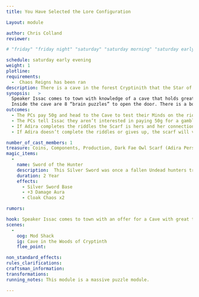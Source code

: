 ```yaml
---
title: You Have Selected the Lore Configuration

Layout: module

author: Chris Colland 
reviewer: 

# "friday" "friday night" "saturday" "saturday morning" "saturday early afternoon" "saturday early evening" "saturday night" "reaction" "tavern setup" "townsfolk" "randoms"

schedule: saturday early evening
weight: 1
plotline: 
requirements: 
  -  Chaos Reigns has been ran
description: There is a cave in the forest Cryptinith that the Star of Nekron has found and will sell its location for 50g. Inside the cave is rumored to be great treasure locked behind a door that only the sharpest minds can open.
synopsis:   > 
  Speaker Issac comes to town with knowledge of a cave that holds great treasure inside such as Magic Items and other loot behind the door if they can crack the code. The Speaker is willing to sell the location to the cave for 50 gold but warns the PCs that only the sharpest minds will be able to break the puzzles and riddles to gain access to all of the riches. There is rumor that someone with an a Kin to Fae knowledge or affinity would be good to have along for a “Labyrinthian Mind”. 
  Inside the cave are 8 “brain puzzles” to open the door. There is a box with the treasure the cave contains.  Hanging from something will be a black scarf with silver metal clasps and a silver owl with black eyes. The scarf calls out to Adira, this is the beginning of her personal plotline quest for a Transform to Dark Fae. She will have 6 riddles to complete, if she gets them then the Scarf will bind itself to her and “the Cold One” will reach out to her at a later time to continue her training.
outcomes: 
  - The PCs pay 50g and head to the Cave to test their Minds on the riddles and Puzzles for treasure
  - The PCs tell Issac they aren’t interested in paying 50g for a gamble on the Cave
  - If Adira completes the riddles the Scarf is hers and her connection to the Dark Fae entity known as “the Cold One” is complete.  
  - If Adira doesn’t complete the riddles or gives up, the scarf will vanish but she will be told she will be tested soon again...

number_of_cast_members: 1
treasure: Coins, Components, Production, Dark Fae Owl Scarf (Adira Personal Plot Item)
magic_items:
  - 
    name: Sword of the Hunter
    description:  This Silver Sword was once a fallen Undead hunters trusty blade, it seems to have fallen into the hands of the enemy as of late
    duration: 2 Year
    effects: 
      - Silver Sword Base
      - +3 Damage Aura
      - Cloak Chaos x2

rumors: 

hook: Speaker Issac comes to town with an offer for a Cave with great treasures if they are sharp enough of the mind to adventure into it.
scenes: 
  - 
    oog: Mod Shack
    ig: Cave in the Woods of Cryptinth
    flee_point: 

non_standard_effects: 
rules_clarifications: 
craftsman_information: 
transformations: 
running_notes: This module is a massive puzzle module. 

---
```

